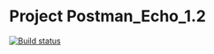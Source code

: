 # Project Postman_Echo_1.2
[![Build status](https://ci.appveyor.com/api/projects/status/5l3sp7ysi7tnig1d?svg=true)](https://ci.appveyor.com/project/Vermulion/postman-echo-1-2)